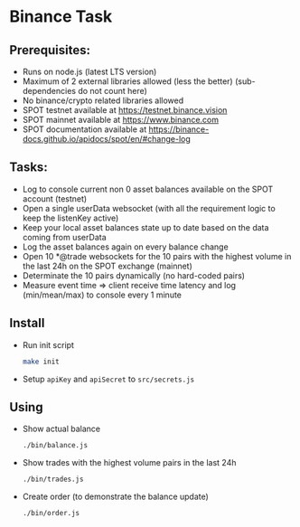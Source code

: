 # Binance Task

## Prerequisites:
  - Runs on node.js (latest LTS version)
  - Maximum of 2 external libraries allowed (less the better) (sub-dependencies do not count here)
  - No binance/crypto related libraries allowed
  - SPOT testnet available at https://testnet.binance.vision
  - SPOT mainnet available at https://www.binance.com
  - SPOT documentation available at https://binance-docs.github.io/apidocs/spot/en/#change-log

## Tasks:
  - Log to console current non 0 asset balances available on the SPOT account (testnet)
  - Open a single userData websocket (with all the requirement logic to keep the listenKey active)
  - Keep your local asset balances state up to date based on the data coming from userData
  - Log the asset balances again on every balance change
  - Open 10 *@trade websockets for the 10 pairs with the highest volume in the last 24h on the SPOT exchange (mainnet)
  - Determinate the 10 pairs dynamically (no hard-coded pairs)
  - Measure event time => client receive time latency and log (min/mean/max) to console every 1 minute

## Install
  - Run init script

    ```sh
    make init
    ```
  - Setup `apiKey` and `apiSecret` to `src/secrets.js`

## Using
 - Show actual balance

    ```sh
    ./bin/balance.js
    ```

 - Show trades with the highest volume pairs in the last 24h

    ```sh
    ./bin/trades.js
    ```

 - Create order (to demonstrate the balance update) 

    ```sh
    ./bin/order.js
    ```


